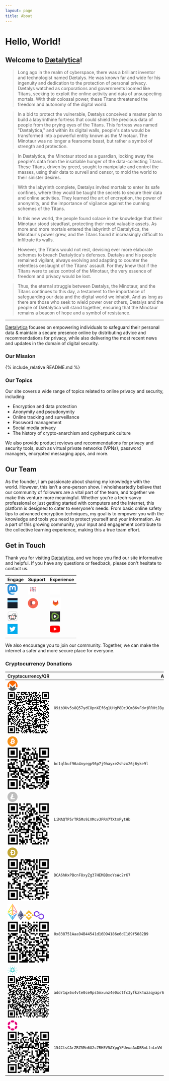 ```yaml
---
layout: page
title: About
---
```


# Hello, World!

## Welcome to [Dætalytica](https://daetalytica.io)!

> Long ago in the realm of cyberspace, there was a brilliant inventor and technologist named Dætalys. He was known far and wide for his ingenuity and dedication to the protection of personal privacy. Dætalys watched as corporations and governments loomed like Titans, seeking to exploit the online activity and data of unsuspecting mortals. With their colossal power, these Titans threatened the freedom and autonomy of the digital world.

> In a bid to protect the vulnerable, Dætalys conceived a master plan to build a labyrinthine fortress that could shield the precious data of people from the prying eyes of the Titans. This fortress was named "Dætalytica," and within its digital walls, people's data would be transformed into a powerful entity known as the Minotaur. The Minotaur was no longer a fearsome beast, but rather a symbol of strength and protection.

> In Dætalytica, the Minotaur stood as a guardian, locking away the people's data from the insatiable hunger of the data-collecting Titans. These Titans, driven by greed, sought to manipulate and control the masses, using their data to surveil and censor, to mold the world to their sinister desires.

> With the labyrinth complete, Dætalys invited mortals to enter its safe confines, where they would be taught the secrets to secure their data and online activities. They learned the art of encryption, the power of anonymity, and the importance of vigilance against the cunning schemes of the Titans.

> In this new world, the people found solace in the knowledge that their Minotaur stood steadfast, protecting their most valuable assets. As more and more mortals entered the labyrinth of Dætalytica, the Minotaur's power grew, and the Titans found it increasingly difficult to infiltrate its walls.

> However, the Titans would not rest, devising ever more elaborate schemes to breach Dætalytica's defenses. Dætalys and his people remained vigilant, always evolving and adapting to counter the relentless onslaught of the Titans' assault. For they knew that if the Titans were to seize control of the Minotaur, the very essence of freedom and privacy would be lost.

> Thus, the eternal struggle between Dætalys, the Minotaur, and the Titans continues to this day, a testament to the importance of safeguarding our data and the digital world we inhabit. And as long as there are those who seek to wield power over others, Dætalys and the people of Dætalytica will stand together, ensuring that the Minotaur remains a beacon of hope and a symbol of resistance.

___
[Dætalytica](https://daetalytica.io) focuses on empowering individuals to safeguard their personal data & maintain a secure presence online by distributing advice and recommendations for privacy, while also delivering the most recent news and updates in the domain of digital security.

### Our Mission

{% include_relative README.md %}

### Our Topics

Our site covers a wide range of topics related to online privacy and security, including:

- Encryption and data protection
- Anonymity and pseudonymity
- Online tracking and surveillance
- Password management
- Social media privacy
- The history of crypto-anarchism and cypherpunk culture

We also provide product reviews and recommendations for privacy and security tools, such as virtual private networks (VPNs), password managers, encrypted messaging apps, and more.

## Our Team

As the founder, I am passionate about sharing my knowledge with the world. However, this isn't a one-person show. I wholeheartedly believe that our community of followers are a vital part of the team, and together we make this venture more meaningful. Whether you're a tech-savvy professional or just getting started with computers and the Internet, this platform is designed to cater to everyone's needs. From basic online safety tips to advanced encryption techniques, my goal is to empower you with the knowledge and tools you need to protect yourself and your information. As a part of this growing community, your input and engagement contribute to the collective learning experience, making this a true team effort.

## Get in Touch

Thank you for visiting [Dætalytica](https://daetalytica.io), and we hope you find our site informative and helpful. If you have any questions or feedback, please don't hesitate to contact us.

| Engage | Support | Experience |
| --- | --- | --- |
| [![Mastodon](assets/mastodon.png)](https://infosec.exchange/@daetalytica) | [![Locals](assets/locals.png)](https://daetalytica.locals.com/) | [![GitHub](assets/github.png)](https://github.com/daetalytica) |
| [![Nostr: Dætalys@daetalytica.io](assets/nostr.webp)](nostr:npub1mypv8g3x7fps8q4a9xnxnj0460sg27up96gl297nmc53xn5c7fhqgxez98) | [![Patreon](assets/patreon.png)](https://www.patreon.com/daetalytica) | [![GitLab](assets/gitlab.png)](https://gitlab.com/daetalys) |
| [![Reddit](assets/reddit.png)](https://www.reddit.com/r/Daetalytica) |  | [![Rumble](assets/rumble.webp)](https://rumble.com/c/c-3381892) |
| [![Twitter](assets/twitter.png)](https://twitter.com/daetalytica) |  | [![YouTube](assets/youtube.png)](https://www.youtube.com/@daetalytica) |
|  |  |  |

We also encourage you to join our community. Together, we can make the internet a safer and more secure place for everyone.

### Cryptocurrency Donations
| Cryptocurrency/QR | Address |
| --- | --- |
| ![Monero](assets/xmr.png) ![QRcode](assets/xmrQR.png) | `89ib9Uv5s8Q57ydC8pnXEf6q1UHgP8DcJCm36vFdvjRRHtJByDhWWhzdMqHx9h1qmk1YsgnnnY5drEcgDu8wyMiYDzjUUz4` |
| ![Bitcoin](assets/btc.png) ![QRcode](assets/btcQR.png) | `bc1qlkuf96a4nyegp96p7j9hayxe2shzx26j6yke9l` |
| ![Litecoin](assets/ltc.png) ![QRcode](assets/ltcQR.png) | `LiMAQTP5rTR5Ms9iVMcvJFR47TXtmFytHb` |
| ![Dogecoin](assets/doge.png) ![QRcode](assets/dogeQR.png) | `DCA6hHxPBcnF8xyZg37HEMBBxoYsWc2rK7` |
| ![EVM](assets/evm.png)![Ethereum](assets/eth.png)![BNB Smart Chain](assets/bnb.png)![Polygon](assets/polygon.png) ![QRcode](assets/evmQR.png) | `0x838751Aaa94B44541d16D94186e6dC189f5082B9` |
| ![Cardano](assets/ada.png) ![QRcode](assets/adaQR.png) | `addr1qx6x4vte0ce9ps5mxunz4e0xctfc3yfkzk4uzaqyapr6td95d2chjl3j2rpfkdex9tj7dskn3zgnv9dtc96qf6z85k6qq6wvpj` |
| ![Polkadot](assets/dot.png) ![QRcode](assets/dotQR.png) | `154CtsCArZRZ5Mn6U2c7RHEV5AYpgYPUewaAxDBRmLfnLnVW` |

